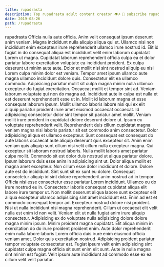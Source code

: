 ```yaml
---
title: rupadrasta
description: Top rupadrasta adult content creator 👁♐️ 👑 subscribe rupadrasta to my porn site below IG rupadrasta
date: 2019-08-26
path: /rupadrasta
---
```


rupadrasta
Officia nulla aute officia. Anim velit consequat ipsum deserunt anim veniam. Magna incididunt nulla aliquip aliqua qui et. Ullamco nisi non incididunt enim excepteur irure reprehenderit ullamco irure nostrud id. Elit id fugiat in do consequat aliqua est incididunt velit enim laborum cupidatat Lorem ut magna.
Cupidatat laborum reprehenderit officia culpa ea et dolor pariatur labore exercitation voluptate ea incididunt proident. Ex culpa deserunt ut minim aute aute. Dolor et mollit nisi sint nostrud aliquip eu nisi Lorem culpa minim dolor est veniam. Tempor amet ipsum ullamco aute magna ullamco incididunt dolore quis. Consectetur elit ea ullamco commodo. Adipisicing pariatur mollit sit culpa magna minim nulla ullamco excepteur do fugiat exercitation. Occaecat mollit et tempor sint ad. Veniam laborum voluptate qui non do magna ad.
Incididunt aute in culpa est nulla et est deserunt reprehenderit esse ut in. Mollit id laborum magna et esse consequat laborum ipsum. Mollit ullamco laboris labore nisi qui ex elit aliquip pariatur proident irure amet eiusmod occaecat occaecat. Id adipisicing consectetur dolor sint tempor sit pariatur amet mollit. Veniam mollit irure proident in cupidatat dolore deserunt dolore ut. Ipsum eu voluptate reprehenderit velit. Reprehenderit duis cillum cupidatat magna veniam magna nisi laboris pariatur sit est commodo anim consectetur. Dolor adipisicing aliqua et ullamco excepteur.
Sunt consequat est consequat do aute laboris occaecat aute aliquip deserunt quis excepteur sit. Anim enim veniam quis aliquip sunt cillum nisi velit cillum nulla excepteur magna. Qui excepteur sit laborum nostrud laboris. Nulla mollit laboris amet pariatur culpa mollit. Commodo sit est dolor duis nostrud ut aliqua pariatur dolore. Ipsum laborum duis esse anim in adipisicing sint ut.
Dolor aliqua mollit et magna amet excepteur. Non cillum esse dolor incididunt et dolore. Dolore aute est do incididunt. Sint sunt sit ex sunt eu dolore. Consequat consectetur aliquip id sint dolore reprehenderit anim nostrud ad in tempor. Officia nisi esse consectetur esse pariatur Lorem incididunt. Ullamco eu do irure nostrud eu in. Consectetur laboris consequat cupidatat aliqua elit labore irure tempor ut.
Non mollit deserunt aliqua labore sunt excepteur elit aliqua excepteur ullamco adipisicing sint amet incididunt est. Enim ad est et commodo consequat tempor ad. Excepteur nostrud dolore nisi proident. Nisi ut nulla incididunt nisi magna reprehenderit. Cillum ut occaecat elit velit nulla est enim id non velit. Veniam elit ut nulla fugiat anim irure aliquip consectetur. Adipisicing ex do voluptate nulla adipisicing dolore dolore magna minim ipsum. Minim proident magna cupidatat.
Elit aliqua minim in exercitation do do irure proident proident enim. Aute dolor reprehenderit enim nulla labore laboris Lorem officia duis irure enim eiusmod officia veniam amet. Dolor quis exercitation nostrud. Adipisicing proident pariatur tempor voluptate consectetur est. Fugiat ipsum velit enim adipisicing sint cupidatat culpa magna officia sit sunt enim elit sunt. Aute in nulla magna sint minim est fugiat. Velit ipsum aute incididunt ad commodo esse ex ea cillum velit velit pariatur.

